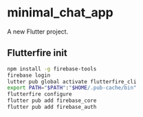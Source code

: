 # minimal_chat_app

A new Flutter project.

## Flutterfire init

```bash
npm install -g firebase-tools
firebase login
lutter pub global activate flutterfire_cli
export PATH="$PATH":"$HOME/.pub-cache/bin"
flutterfire configure
flutter pub add firebase_core
flutter pub add firebase_auth
```
